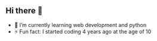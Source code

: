 ## Hi there 👋

- 🌱 I’m currently learning web development and python
- ⚡ Fun fact: I started coding 4 years ago at the age of 10
